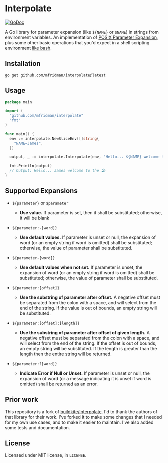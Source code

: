 # Interpolate

[![GoDoc](https://godoc.org/github.com/mfridman/interpolate?status.svg)](https://godoc.org/github.com/mfridman/interpolate)

A Go library for parameter expansion (like `${NAME}` or `$NAME`) in strings from environment
variables. An implementation of [POSIX Parameter
Expansion](http://pubs.opengroup.org/onlinepubs/9699919799/utilities/V3_chap02.html#tag_18_06_02),
plus some other basic operations that you'd expect in a shell scripting environment [like
bash](https://www.gnu.org/software/bash/manual/html_node/Shell-Parameter-Expansion.html).

## Installation

```
go get github.com/mfridman/interpolate@latest
```

## Usage

```go
package main

import (
  "github.com/mfridman/interpolate"
  "fmt"
)

func main() {
  env := interpolate.NewSliceEnv([]string{
    "NAME=James",
  })

  output, _ := interpolate.Interpolate(env, "Hello... ${NAME} welcome to the ${ANOTHER_VAR:-🏖}")

  fmt.Println(output)
  // Output: Hello... James welcome to the 🏖
}
```

## Supported Expansions

- `${parameter}` or `$parameter`

  - **Use value.** If parameter is set, then it shall be substituted; otherwise, it will be blank

- `${parameter:-[word]}`

  - **Use default values.** If parameter is unset or null, the expansion of word (or an empty string
    if word is omitted) shall be substituted; otherwise, the value of parameter shall be
    substituted.

- `${parameter-[word]}`

  - **Use default values when not set.** If parameter is unset, the expansion of word (or an empty
    string if word is omitted) shall be substituted; otherwise, the value of parameter shall be
    substituted.

- `${parameter:[offset]}`

  - **Use the substring of parameter after offset.** A negative offset must be separated from the
    colon with a space, and will select from the end of the string. If the value is out of bounds,
    an empty string will be substituted.

- `${parameter:[offset]:[length]}`

  - **Use the substring of parameter after offset of given length.** A negative offset must be
    separated from the colon with a space, and will select from the end of the string. If the offset
    is out of bounds, an empty string will be substituted. If the length is greater than the length
    then the entire string will be returned.

- `${parameter:?[word]}`
  - **Indicate Error if Null or Unset.** If parameter is unset or null, the expansion of word (or a
    message indicating it is unset if word is omitted) shall be returned as an error.

## Prior work

This repository is a fork of [buildkite/interpolate](https://github.com/buildkite/interpolate). I'd
to thank the authors of that library for their work. I've forked it to make some changes that I
needed for my own use cases, and to make it easier to maintain. I've also added some tests and
documentation.

## License

Licensed under MIT license, in `LICENSE`.
